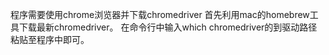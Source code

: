 程序需要使用chrome浏览器并下载chromedriver
首先利用mac的homebrew工具下载最新chromedriver。
在命令行中输入which chromedriver的到驱动路径粘贴至程序中即可。
